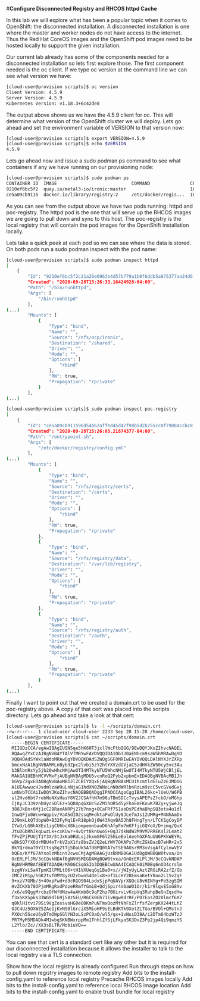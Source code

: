  #**Configure Disconnected Registry and RHCOS httpd Cache**
 
 In this lab we will explore what has been a popular topic when it comes to OpenShift: the disconnected installation.  A disconnected installation is one where the master and worker nodes do not have access to the internet. Thus the Red Hat CoreOS images and the OpenShift pod images need to be hosted locally to support the given installation.
 
 Our current lab already has some of the components needed for a disconnected installation so lets first explore those.  The first component needed is the oc client.  If we type oc version at the command line we can see what version we have:
 
 ~~~bash
 [cloud-user@provision scripts]$ oc version
Client Version: 4.5.9
Server Version: 4.5.9
Kubernetes Version: v1.18.3+6c42de8
~~~

The output above shows us we have the 4.5.9 client for oc.  This will determine what version of the OpenShift cluster we will deploy.  Lets go ahead and set the environment variable of VERSION to that version now:

~~~bash
[cloud-user@provision scripts]$ export VERSION=4.5.9
[cloud-user@provision scripts]$ echo $VERSION
4.5.9
~~~

Lets go ahead now and issue a sudo podman ps command to see what containers if any we have running on our provisioning node:

~~~bash
[cloud-user@provision scripts]$ sudo podman ps
CONTAINER ID  IMAGE                            COMMAND               CREATED       STATUS           PORTS  NAMES
9210ef6bc5f2  quay.io/metal3-io/ironic:master                        18 hours ago  Up 18 hours ago         httpd
ce5a09cb9115  docker.io/library/registry:2     /etc/docker/regis...  18 hours ago  Up 18 hours ago         poc-registry
~~~

As you can see from the output above we have two pods running: httpd and poc-registry.  The httpd pod is the one that will serve up the RHCOS images we are going to pull down and sync to this host.  The poc-registry is the local registry that will contain the pod images for the OpenShift installation locally.

Lets take a quick peek at each pod so we can see where the data is stored.  On both pods run a sudo podman inspect with the pod name:

~~~bash
[cloud-user@provision scripts]$ sudo podman inspect httpd
[
    {
        "Id": "9210ef6bc5f2c21a26e0963b4d57b779a1b0f6ddb5a875377aa24d6f3a3ded2a",
        "Created": "2020-09-28T15:26:33.16424928-04:00",
        "Path": "/bin/runhttpd",
        "Args": [
            "/bin/runhttpd"
        ],
(...)
        "Mounts": [
            {
                "Type": "bind",
                "Name": "",
                "Source": "/nfs/ocp/ironic",
                "Destination": "/shared",
                "Driver": "",
                "Mode": "",
                "Options": [
                    "rbind"
                ],
                "RW": true,
                "Propagation": "rprivate"
            }
        ],
(...)

[cloud-user@provision scripts]$ sudo podman inspect poc-registry
[
    {
        "Id": "ce5a09cb911596d54b62affed45d47f98b5d2b255cc0f79884ccbc873c050858",
        "Created": "2020-09-28T15:26:03.21874377-04:00",
        "Path": "/entrypoint.sh",
        "Args": [
            "/etc/docker/registry/config.yml"
        ],
(...)
        "Mounts": [
            {
                "Type": "bind",
                "Name": "",
                "Source": "/nfs/registry/certs",
                "Destination": "/certs",
                "Driver": "",
                "Mode": "",
                "Options": [
                    "rbind"
                ],
                "RW": true,
                "Propagation": "rprivate"
            },
            {
                "Type": "bind",
                "Name": "",
                "Source": "/nfs/registry/data",
                "Destination": "/var/lib/registry",
                "Driver": "",
                "Mode": "",
                "Options": [
                    "rbind"
                ],
                "RW": true,
                "Propagation": "rprivate"
            },
            {
                "Type": "bind",
                "Name": "",
                "Source": "/nfs/registry/auth",
                "Destination": "/auth",
                "Driver": "",
                "Mode": "",
                "Options": [
                    "rbind"
                ],
                "RW": true,
                "Propagation": "rprivate"
            }
        ],
(...)
~~~




Finally I want to point out that we created a domain.crt to be used for the poc-registry above.  A copy of that cert was placed into the scripts directory.  Lets go ahead and take a look at that cert:

~~~bash
[cloud-user@provision scripts]$ ls -l ~/scripts/domain.crt 
-rw-r--r--. 1 cloud-user cloud-user 2233 Sep 28 15:28 /home/cloud-user/scripts/domain.crt
[cloud-user@provision scripts]$ cat ~/scripts/domain.crt
  -----BEGIN CERTIFICATE-----
  MIIGDzCCA/egAwIBAgIUSN5qe5hK60T3jxllWcFtbIGG/9EwDQYJKoZIhvcNAQEL
  BQAwgZYxCzAJBgNVBAYTAlVTMRYwFAYDVQQIDA1Ob3J0aENhcm9saW5hMRAwDgYD
  VQQHDAdSYWxlaWdoMRAwDgYDVQQKDAdSZWQgSGF0MRIwEAYDVQQLDAlNYXJrZXRp
  bmcxNzA1BgNVBAMMLnByb3Zpc2lvbi5zY2htYXVzdGVjaC5zdHVkZW50cy5vc3Au
  b3BlbnRsYy5jb20wHhcNMjAwOTI4MTkyNTU5WhcNMjEwOTI4MTkyNTU5WjCBljEL
  MAkGA1UEBhMCVVMxFjAUBgNVBAgMDU5vcnRoQ2Fyb2xpbmExEDAOBgNVBAcMB1Jh
  bGVpZ2gxEDAOBgNVBAoMB1JlZCBIYXQxEjAQBgNVBAsMCU1hcmtldGluZzE3MDUG
  A1UEAwwucHJvdmlzaW9uLnNjaG1hdXN0ZWNoLnN0dWRlbnRzLm9zcC5vcGVudGxj
  LmNvbTCCAiIwDQYJKoZIhvcNAQEBBQADggIPADCCAgoCggIBAL26kc+lUeU/W6PB
  sl2Hvd6bt7robNoNXsHasY8V2JCSAfhN7m98uTBm5DCcTvysAPEPsZfcbD/oMGhp
  IjKyJC339znbUycSDlEz+5Q88pqGXUcSoZMihOR5d5yFhoEmFKouK7BZy+yjweJg
  388JkBx+6Mj1cC2BRaxANRPj27b7nxg+OCaFRf7S1aoDsPEdhaBhpSQ3xta4u1dl
  InwQFjx0Wcw+Wgpiv/VaASdI02ssqM+dktaFwOlUy8JLefmJs12UMRg+M4NhAmDx
  2J9mkLkQTdbpW0+B32FyMqlE+R18pkOj0W43AqvBA5Jh8FHng7yn/LTCK1gCoyDP
  IYw3/LGBhAXEx1igCU6bcX8kiompemnbauD6hAfpFm7mKFfjiGQYoX/D+jmq/QvX
  JtuDGbRhIkqLwzLk+cxKUwr+4vQrt8knUwo5+0q37dkNdW2M9VM7RREKsl2L4atZ
  TFvZPjPUUjT1Y3X/5tJxKa0RULsjJkxmGF6l25hLeEolAeehGXFAuUU6PKkWEYRL
  wBkSQ7fX6drMBU4mTrkVZoX1fz8bsZVJQ2eLYWV7OKAPs7dMcZGkBacB7eHR+2x5
  BkYQrdmaT0YIttsg8g2tTj5DaUkSATdBPQ0tA7yTSE9AUsrRM3vVsgAfCylnwVEV
  bQEo/KYf67AYsolzMbinY2cwxCMjAgMBAAGjUzBRMB0GA1UdDgQWBBQW0tvxa/On
  OcERLPlJM/3cCQvkNDAfBgNVHSMEGDAWgBQW0tvxa/OnOcERLPlJM/3cCQvkNDAP
  BgNVHRMBAf8EBTADAQH/MA0GCSqGSIb3DQEBCwUAA4ICAQCk0iM0Bq6nO34crslm
  bzgNYxLSaATpmKIlPMLtO6+tH1VXUeqGq1Ba0+x//jWIyUyLAztZRGiRA2zfZ/Gb
  IMC2iM1p/hGK2tvf0MY8yzU2rbwnS4Oelx8+of1LcHY28EmsaKetY8oo2LlSv2qF
  9+xzV7GMb/3+49xpFwd+d3cRGOS04LodxSjpPqUAVprXQQcU8vHINYg+Pe5zgSIM
  HvZCKXb78OPjmMRgRxdPdzeRRmfYGmiB+QdjSpir4V6aWO1Or/k1r9lqvE5xG8Xv
  /x6/e9QggMrcbzOfWfUNzw4aAKmb8c9qP2hz7BUirvLvKcpVq3RuhpBeGnZqsdYw
  f3xSKX5pks33WG9dlG9j58zSEU/R6Ck0Gh7IivHgwRdrRF/PO7EosZO20lmcf6X7
  q0klH1tvi79Si9VgZossvoHG0eO0KmPuNTmxOozMtNhFxZlrfsfZerpKX244tLhZ
  OJC4Uz5OXWZSZAe1jKvNS0lGrciX5MioHF9sELBdKTk9XotZLTGo/BVOl+QMstnJ
  PXOch5SceU6yDTmOWpSGlYN3oLSzPC0aO/wl5/qx+1vNoiD38A/i2DTm64bzWTzJ
  PRTMyM5MDADk4M1wbgSKNBWxrppMm1ThhlZfSjLFkyoSK3DxZ3Pp2jp4Qi9qmzYS
  L2Ylo/Zc//XX3sBLTR/MobiuVQ==
  -----END CERTIFICATE-----
~~~

You can see that cert is a standard cert like any other but it is required for our disconnected installation because it allows the installer to talk to the local registry via a TLS connection.



 
 
Show how the local registry is already configured 
Run through steps on how to pull down registry images to remote registry
Add bits to the install-config.yaml to reference local registry
Precache RHCOS images locally
Add bits to the install-config.yaml to reference local RHCOS image location
Add bits to the install-config.yaml to enable trust bundle for local registry
